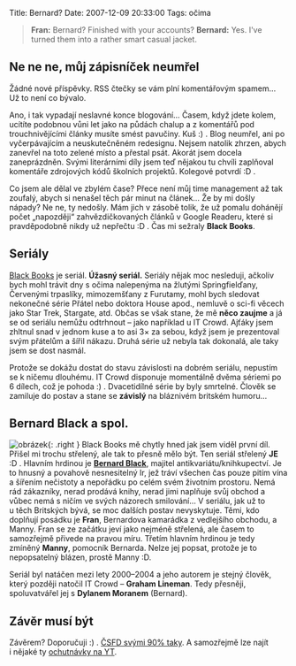 Title: Bernard?
Date: 2007-12-09 20:33:00
Tags: očima

> **Fran:** Bernard? Finished with your accounts?
> **Bernard:** Yes. I've turned them into a rather smart casual
> jacket.

## Ne ne ne, můj zápisníček neumřel

Žádné nové příspěvky. RSS čtečky se vám plní komentářovým spamem… Už to není co bývalo.

Ano, i tak vypadají neslavné konce blogování… Časem, když jdete kolem, ucítíte podobnou vůni let jako na půdách chalup a z komentářů pod trouchnivějícími články musíte smést pavučiny. Kuš :) . Blog neumřel, ani po vyčerpávajícím a neuskutečněném redesignu. Nejsem natolik zhrzen, abych zanevřel na toto zelené místo a přestal psát. Akorát jsem docela zaneprázdněn. Svými literárními díly jsem teď nějakou tu chvíli zaplňoval komentáře zdrojových kódů školních projektů. Kolegové potvrdí :D .

Co jsem ale dělal ve zbylém čase? Přece není můj time management až tak zoufalý, abych si nenašel těch pár minut na článek… Že by mi došly nápady? Ne ne, ty nedošly. Mám jich v zásobě tolik, že už pomalu dohánějí počet „napozději“ zahvězdičkovaných článků v Google Readeru, které si pravděpodobně nikdy už nepřečtu :D . Čas mi sežraly **Black Books**.

## Seriály

[Black Books](http://en.wikipedia.org/wiki/Black_Books) je seriál. **Úžasný seriál.** Seriály nějak moc nesleduji, ačkoliv bych mohl trávit dny s očima nalepenýma na žlutými Springfielďany, Červenými trpaslíky, mimozemšťany z Furutamy, mohl bych sledovat nekonečné série Přátel nebo doktora House apod., nemluvě o sci-fi věcech jako Star Trek, Stargate, atd. Občas se však stane, že mě **něco zaujme** a já se od seriálu nemůžu odtrhnout – jako například u IT Crowd. Ajťáky jsem zhltnul snad v jednom kuse a to asi 3× za sebou, když jsem je prezentoval svým přátelům a šířil nákazu. Druhá série už nebyla tak dokonalá, ale taky jsem se dost
nasmál.

Protože se dokážu dostat do stavu závislosti na dobrém seriálu, nepustím se k ničemu dlouhému. IT Crowd disponuje momentálně dvěma sériemi po 6 dílech, což je pohoda :) . Dvacetidílné série by byly smrtelné. Člověk se zamiluje do postav a stane se **závislý** na bláznivém britském humoru…

## Bernard Black a spol.

![obrázek]({filename}/images/18.jpg){: .right } Black Books mě chytly hned jak jsem viděl první díl. Přišel mi trochu střelený, ale tak to přesně mělo být. Ten seriál střelený **JE** :D . Hlavním hrdinou je **[Bernard Black](http://en.wikipedia.org/wiki/Bernard_Black)**, majitel antikvariátu/knih­kupectví. Je to hnusný a povahově nesnesitelný Ir, jež tráví všechen čas pouze pitím vína a šířením nečistoty a nepořádku po celém svém životním prostoru. Nemá rád zákazníky, nerad prodává knihy, nerad jimi naplňuje svůj obchod a vůbec nemá s ničím ve svých názorech smilování… V seriálu, jak už to u těch Britských bývá, se moc dalších postav nevyskytuje. Těmi, kdo doplňují posádku je **Fran**, Bernardova kamarádka z vedlejšího obchodu, a Manny. Fran se ze začátku jeví jako nejméně střelená, ale časem to samozřejmě přivede na pravou míru. Třetím hlavním hrdinou je tedy zmíněný **Manny**, pomocník Bernarda. Nelze jej popsat, protože je to nepopsatelný blázen, prostě Manny :D.

Seriál byl natáčen mezi lety 2000–2004 a jeho autorem je stejný člověk, který později natočil IT Crowd – **Graham Lineman**. Tedy přesněji, spoluvatvářel jej s **Dylanem Moranem** (Bernard).

## Závěr musí být

Závěrem? Doporučuji :) . [ČSFD svými 90% taky](http://www.csfd.cz/film/115675-black-books/). A samozřejmě lze najít i nějaké ty [ochutnávky na YT](http://www.youtube.com/results?search_query=black%20books).
